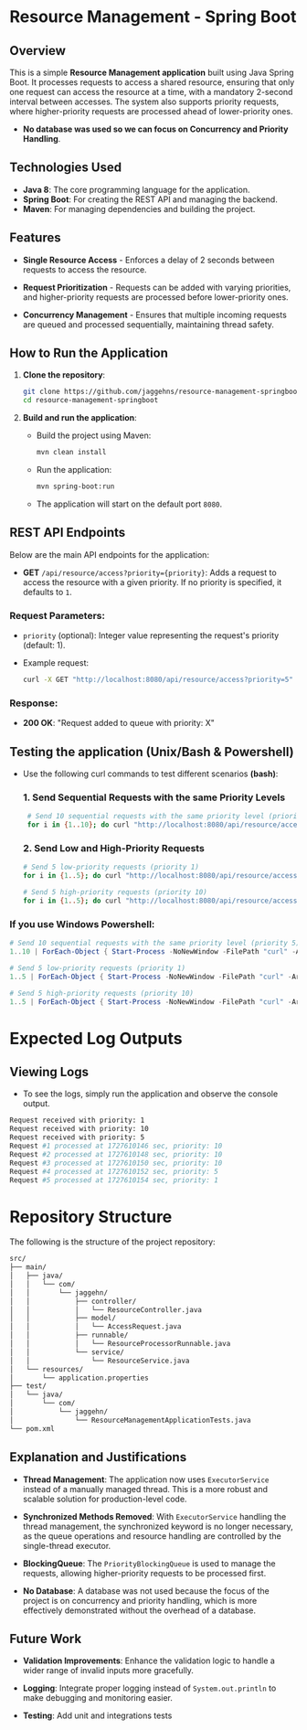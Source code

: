 # Resource Management - Spring Boot

## Overview

This is a simple **Resource Management application** built using Java Spring Boot. It processes requests to access a shared resource, ensuring that only one request can access the resource at a time, with a mandatory 2-second interval between accesses. The system also supports priority requests, where higher-priority requests are processed ahead of lower-priority ones. 

- **No database was used so we can focus on Concurrency and Priority Handling**.

## Technologies Used

- **Java 8**: The core programming language for the application.
- **Spring Boot**: For creating the REST API and managing the backend.
- **Maven**: For managing dependencies and building the project.

## Features

- **Single Resource Access** - Enforces a delay of 2 seconds between requests to access the resource.
  
- **Request Prioritization** - Requests can be added with varying priorities, and higher-priority requests are processed before lower-priority ones.
  
- **Concurrency Management** - Ensures that multiple incoming requests are queued and processed sequentially, maintaining thread safety.

## How to Run the Application

1. **Clone the repository**:
    ```bash
    git clone https://github.com/jaggehns/resource-management-springboot.git
    cd resource-management-springboot
    ```

2. **Build and run the application**:
    - Build the project using Maven:
        ```bash
        mvn clean install
        ```
        
    - Run the application:
        ```bash
        mvn spring-boot:run
        ```

   - The application will start on the default port `8080`.

## REST API Endpoints

Below are the main API endpoints for the application:

- **GET** `/api/resource/access?priority={priority}`: Adds a request to access the resource with a given priority. If no priority is specified, it defaults to `1`.

### Request Parameters:
- `priority` (optional): Integer value representing the request's priority (default: 1).
  
- Example request:
    ```bash
    curl -X GET "http://localhost:8080/api/resource/access?priority=5"
    ```
### Response:

- **200 OK**: "Request added to queue with priority: X"

## Testing the application (Unix/Bash & Powershell)

- Use the following curl commands to test different scenarios **(bash)**:

  ### 1. Send Sequential Requests with the same Priority Levels

  ```bash
   # Send 10 sequential requests with the same priority level (priority 5)
   for i in {1..10}; do curl "http://localhost:8080/api/resource/access?priority=5" & done
  ```

  ### 2. Send Low and High-Priority Requests

  ```bash
  # Send 5 low-priority requests (priority 1)
  for i in {1..5}; do curl "http://localhost:8080/api/resource/access?priority=1" & done

  # Send 5 high-priority requests (priority 10)
  for i in {1..5}; do curl "http://localhost:8080/api/resource/access?priority=10" & done
  ```

 ### If you use Windows Powershell:

 ```powershell
# Send 10 sequential requests with the same priority level (priority 5)
1..10 | ForEach-Object { Start-Process -NoNewWindow -FilePath "curl" -ArgumentList "http://localhost:8080/api/resource/access?priority=5" }
```

 ```powershell
# Send 5 low-priority requests (priority 1)
1..5 | ForEach-Object { Start-Process -NoNewWindow -FilePath "curl" -ArgumentList "http://localhost:8080/api/resource/access?priority=1" }

# Send 5 high-priority requests (priority 10)
1..5 | ForEach-Object { Start-Process -NoNewWindow -FilePath "curl" -ArgumentList "http://localhost:8080/api/resource/access?priority=10" }
```

# Expected Log Outputs

## Viewing Logs

- To see the logs, simply run the application and observe the console output.

```bash
Request received with priority: 1
Request received with priority: 10
Request received with priority: 5
Request #1 processed at 1727610146 sec, priority: 10
Request #2 processed at 1727610148 sec, priority: 10
Request #3 processed at 1727610150 sec, priority: 10
Request #4 processed at 1727610152 sec, priority: 5
Request #5 processed at 1727610154 sec, priority: 1
```
 
# Repository Structure

The following is the structure of the project repository:

```bash
src/
├── main/
│   ├── java/
│   │   └── com/
│   │       └── jaggehn/
│   │           ├── controller/
│   │           │   └── ResourceController.java
│   │           ├── model/
│   │           │   └── AccessRequest.java
│   │           ├── runnable/
│   │           │   └── ResourceProcessorRunnable.java
│   │           └── service/
│   │               └── ResourceService.java
│   └── resources/
│       └── application.properties
├── test/
│   └── java/
│       └── com/
│           └── jaggehn/
│               └── ResourceManagementApplicationTests.java
└── pom.xml
```
## Explanation and Justifications

- **Thread Management**: The application now uses `ExecutorService` instead of a manually managed thread. This is a more robust and scalable solution for production-level code.
  
- **Synchronized Methods Removed**: With `ExecutorService` handling the thread management, the synchronized keyword is no longer necessary, as the queue operations and resource handling are controlled by the single-thread executor.
  
- **BlockingQueue**: The `PriorityBlockingQueue` is used to manage the requests, allowing higher-priority requests to be processed first.

- **No Database**: A database was not used because the focus of the project is on concurrency and priority handling, which is more effectively demonstrated without the overhead of a database.


## Future Work

- **Validation Improvements**: Enhance the validation logic to handle a wider range of invalid inputs more gracefully.
  
- **Logging**: Integrate proper logging instead of `System.out.println` to make debugging and monitoring easier.

- **Testing**: Add unit and integrations tests
